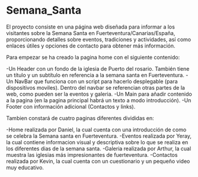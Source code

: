 # Semana_Santa

El proyecto consiste en una página web diseñada para informar a los visitantes sobre la Semana Santa en Fuerteventura/Canarias/España, proporcionando detalles sobre eventos, tradiciones y actividades, así como enlaces útiles y opciones de contacto para obtener más información.

Para empezar se ha creado la pagina home con el siguiente contenido:

-Un Header con un fondo de la iglesia de Puerto del rosario. También tiene un título y un subtítulo en referencia a la semana santa en Fuerteventura.
-Un NavBar que funciona con un script para hacerlo desplegable (para dispositivos moviles). Dentro del navbar se referencian otras partes de la web, como pueden ser la eventos y galeria.
-Un Main para añadir contenido a la pagina (en la pagina principal habrá un texto a modo introducción).
-Un Footer con información adicional (Contactos y links).

Tambien constará de cuatro paginas diferentes divididas en:

-Home realizada por Daniel, la cual cuenta con una introducción de como se celebra la Semana santa en Fuerteventura. 
-Eventos realizada por Yeray, la cual contiene informacion visual y descriptiva sobre lo que se realiza en los diferentes dias de la semana santa.
-Galeria realizada por Arthur, la cual muestra las iglesias más impresionantes de fuerteventura.
-Contactos realizada por Kevin, la cual cuenta con un cuestionario y un pequeño video muy educativo. 

